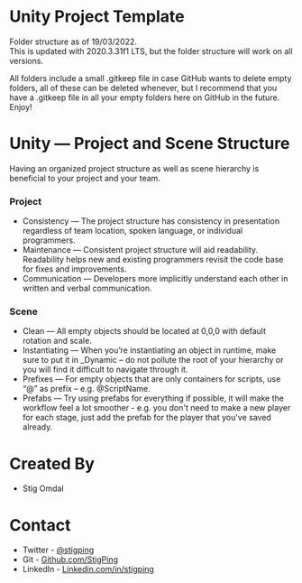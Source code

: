 # Unity Project Template

Folder structure as of 19/03/2022.  
This is updated with 2020.3.31f1 LTS, but the folder structure will work on all versions.  

All folders include a small .gitkeep file in case GitHub wants to delete empty folders, all of these can be deleted whenever, but I recommend that you have a .gitkeep file in all your empty folders here on GitHub in the future.  
Enjoy!

# Unity — Project and Scene Structure

Having an organized project structure as well as scene hierarchy is beneficial to your project and your team.  

### Project

- Consistency — The project structure has consistency in presentation regardless of team location, spoken language, or individual programmers.
- Maintenance — Consistent project structure will aid readability. Readability helps new and existing programmers revisit the code base for fixes and improvements.
- Communication — Developers more implicitly understand each other in written and verbal communication.

### Scene

- Clean — All empty objects should be located at 0,0,0 with default rotation and scale.
- Instantiating — When you’re instantiating an object in runtime, make sure to put it in _Dynamic – do not pollute the root of your hierarchy or you will find it difficult to navigate through it.
- Prefixes — For empty objects that are only containers for scripts, use “@” as prefix – e.g. @ScriptName.
- Prefabs — Try using prefabs for everything if possible, it will make the workflow feel a lot smoother - e.g. you don't need to make a new player for each stage, just add the prefab for the player that you've saved already.

# Created By

- Stig Omdal

# Contact

- Twitter - <a href="https://twitter.com/stigping/">@stigping</a>
- Git - <a href="https://github.com/StigPing/">Github.com/StigPing</a>
- LinkedIn - <a href="https://Linkedin.com/in/stigping">Linkedin.com/in/stigping</a>
